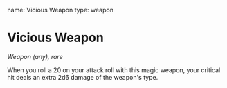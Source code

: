 name: Vicious Weapon
type: weapon

# Vicious Weapon 
_Weapon (any), rare_ 

When you roll a 20 on your attack roll with this magic weapon, your critical hit deals an extra 2d6 damage of the weapon's type. 